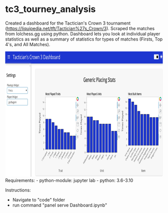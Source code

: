 # tc3_tourney_analysis

Created a dashboard for the Tactician's Crown 3 tournament (https://liquipedia.net/tft/Tactician%27s_Crown/3). Scraped the matches from lolchess.gg using python. Dashboard lets you look at individual player statistics as well as a summary of statistics for types of matches (Firsts, Top 4's, and All Matches).

<img src="https://github.com/Injungahn/tc3_tourney_analysis/blob/main/images/placing_photo.jpeg" width="800" height="400"/>
Requirements: 
- python-module: jupyter lab
- python: 3.6-3.10 

Instructions:

- Navigate to "code" folder
- run command "panel serve Dashboard.ipynb"
